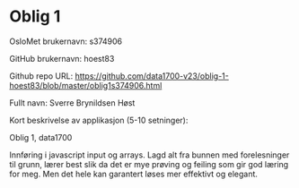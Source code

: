 Oblig 1
=======
OsloMet brukernavn: s374906

GitHub brukernavn: hoest83

Github repo URL: https://github.com/data1700-v23/oblig-1-hoest83/blob/master/oblig1s374906.html

Fullt navn: Sverre Brynildsen Høst

Kort beskrivelse av applikasjon (5-10 setninger):

Oblig 1, data1700

Innføring i javascript input og arrays. 
Lagd alt fra bunnen med forelesninger til grunn, lærer best slik da det er mye prøving og feiling som gir god læring for meg.
Men det hele kan garantert løses mer effektivt og elegant.
